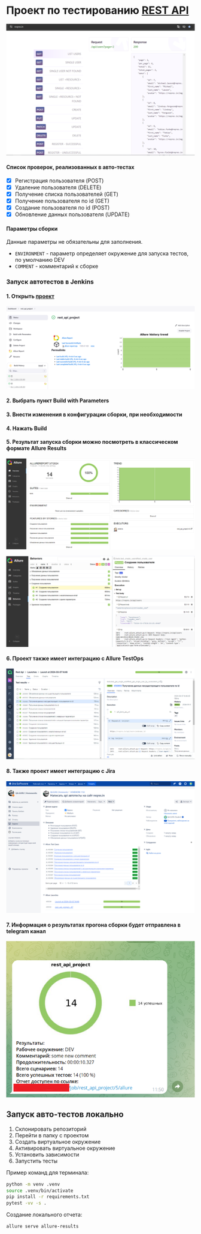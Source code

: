 # Проект по тестированию [REST API](https://reqres.in/)


![image](/images/site.PNG)

#### Список проверок, реализованных в авто-тестах

- [x] Регистрация пользователя (POST)
- [x] Удаление пользователя (DELETE)
- [x] Получение списка пользователей (GET)
- [x] Получение пользователя по id (GET)
- [x] Создание пользователя по id (POST)
- [x] Обновление данных пользователя (UPDATE)

#### Параметры сборки
Данные параметры не обязательны для заполнения.

* `ENVIRONMENT` - параметр определяет окружение для запуска тестов, по умолчанию DEV
* `COMMENT` - комментарий к сборке

### Запуск автотестов в Jenkins

#### 1. Открыть <a target="_blank" href="https://jenkins.autotests.cloud/job/rest_api_project/">проект</a>

![This is an image](/images/jenkins.PNG)

#### 2. Выбрать пункт **Build with Parameters**

#### 3. Внести изменения в конфигурации сборки, при необходимости

#### 4. Нажать **Build**

#### 5. Результат запуска сборки можно посмотреть в классическом формате Allure Results

![This is an image](/images/allure.PNG)

![This is an image](/images/allure_2.PNG)

#### 6. Проект также имеет интеграцию с Allure TestOps

![This is an image](/images/allure_testops.PNG)

#### 8. Также проект имеет интеграцию с Jira

![This is an image](/images/jira.png)

#### 7. Информация о результатах прогона сборки будет отправлена в telegram канал

![This is an image](/images/telegram.PNG)


## Запуск авто-тестов локально

1. Склонировать репозиторий
2. Перейти в папку с проектом
3. Создать виртуальное окружение
4. Активировать виртуальное окружение
5. Установить зависимости
6. Запустить тесты

Пример команд для терминала:
```bash
python -m venv .venv
source .venv/bin/activate
pip install -r requirements.txt
pytest -vv -s .
```

Создание локального отчета:

```bash
allure serve allure-results
```

